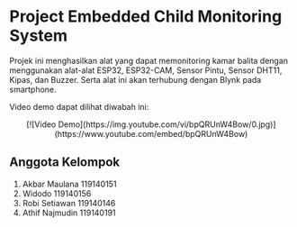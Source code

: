 # Project Embedded Child Monitoring System
Projek ini menghasilkan alat yang dapat memonitoring kamar balita dengan menggunakan alat-alat ESP32, ESP32-CAM, Sensor Pintu, Sensor DHT11, Kipas,  dan Buzzer. Serta alat ini akan terhubung dengan Blynk pada smartphone.

Video demo dapat dilihat diwabah ini:

<p align="center">
  [![Video Demo](https://img.youtube.com/vi/bpQRUnW4Bow/0.jpg)](https://www.youtube.com/embed/bpQRUnW4Bow)
</p>

## Anggota Kelompok
1. Akbar Maulana 119140151
2. Widodo 119140156
3. Robi Setiawan 119140146
4. Athif Najmudin 119140191

